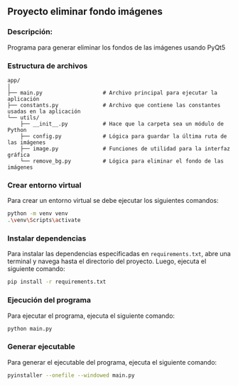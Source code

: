 ## Proyecto eliminar fondo imágenes

### Descripción:

Programa para generar eliminar los fondos de las imágenes usando PyQt5

### Estructura de archivos

```
app/
│
├── main.py                   # Archivo principal para ejecutar la aplicación
├── constants.py              # Archivo que contiene las constantes usadas en la aplicación
└── utils/
    ├── __init__.py           # Hace que la carpeta sea un módulo de Python
    ├── config.py             # Lógica para guardar la última ruta de las imágenes
    ├── image.py              # Funciones de utilidad para la interfaz gráfica
    └── remove_bg.py          # Lógica para eliminar el fondo de las imágenes
```

### Crear entorno virtual

Para crear un entorno virtual se debe ejecutar los siguientes comandos:

```bash
python -m venv venv
.\venv\Scripts\activate
```

### Instalar dependencias

Para instalar las dependencias especificadas en `requirements.txt`, abre una terminal y navega hasta el directorio del proyecto. Luego, ejecuta el siguiente comando:

```bash
pip install -r requirements.txt
```

### Ejecución del programa

Para ejecutar el programa, ejecuta el siguiente comando:

```bash
python main.py
```

### Generar ejecutable

Para generar el ejecutable del programa, ejecuta el siguiente comando:

```bash
pyinstaller --onefile --windowed main.py
```